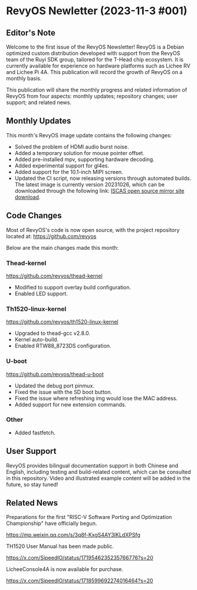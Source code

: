 # RevyOS Newletter (2023-11-3 #001)

## Editor's Note

Welcome to the first issue of the RevyOS Newsletter! RevyOS is a Debian optimized custom distribution developed with support from the RevyOS team of the Ruyi SDK group, tailored for the T-Head chip ecosystem. It is currently available for experience on hardware platforms such as Lichee RV and Lichee Pi 4A. This publication will record the growth of RevyOS on a monthly basis.

This publication will share the monthly progress and related information of RevyOS from four aspects: monthly updates; repository changes; user support; and related news.

## Monthly Updates

This month's RevyOS image update contains the following changes:

- Solved the problem of HDMI audio burst noise.
- Added a temporary solution for mouse pointer offset.
- Added pre-installed mpv, supporting hardware decoding.
- Added experimental support for gl4es.
- Added support for the 10.1-inch MIPI screen.
- Updated the CI script, now releasing versions through automated builds.
The latest image is currently version 20231026, which can be downloaded through the following link: [ISCAS open source mirror site download](https://mirror.iscas.ac.cn/revyos/extra/images/lpi4a/20231026/).

## Code Changes

Most of RevyOS's code is now open source, with the project repository located at: https://github.com/revyos

Below are the main changes made this month:

### Thead-kernel

https://github.com/revyos/thead-kernel

- Modified to support overlay build configuration.
- Enabled LED support.

### Th1520-linux-kernel

https://github.com/revyos/th1520-linux-kernel

- Upgraded to thead-gcc v2.8.0.
- Kernel auto-build.
- Enabled RTW88_8723DS configuration.

### U-boot

https://github.com/revyos/thead-u-boot

- Updated the debug port pinmux.
- Fixed the issue with the SD boot button.
- Fixed the issue where refreshing img would lose the MAC address.
- Added support for new extension commands.

### Other

- Added fastfetch.

## User Support

RevyOS provides bilingual documentation support in both Chinese and English, including testing and build-related content, which can be consulted in this repository. Video and illustrated example content will be added in the future, so stay tuned!

## Related News

Preparations for the first "RISC-V Software Porting and Optimization Championship" have officially begun.

https://mp.weixin.qq.com/s/3q8f-KxgS4AY3IKLdXPSfg

TH1520 User Manual has been made public.

https://x.com/SipeedIO/status/1719546235235766776?s=20

LicheeConsole4A is now available for purchase.

https://x.com/SipeedIO/status/1718599692274016464?s=20